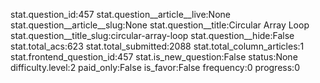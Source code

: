 stat.question_id:457
stat.question__article__live:None
stat.question__article__slug:None
stat.question__title:Circular Array Loop
stat.question__title_slug:circular-array-loop
stat.question__hide:False
stat.total_acs:623
stat.total_submitted:2088
stat.total_column_articles:1
stat.frontend_question_id:457
stat.is_new_question:False
status:None
difficulty.level:2
paid_only:False
is_favor:False
frequency:0
progress:0
